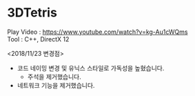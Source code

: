 # 3DTetris
Play Video : https://www.youtube.com/watch?v=kg-Au1cWQms  
Tool : C++, DirectX 12  



<2018/11/23 변경점>  
- 코드 네이밍 변경 및 유닉스 스타일로 가독성을 높혔습니다.  
  - 주석을 제거했습니다.  
- 네트워크 기능을 제거했습니다.  
 
